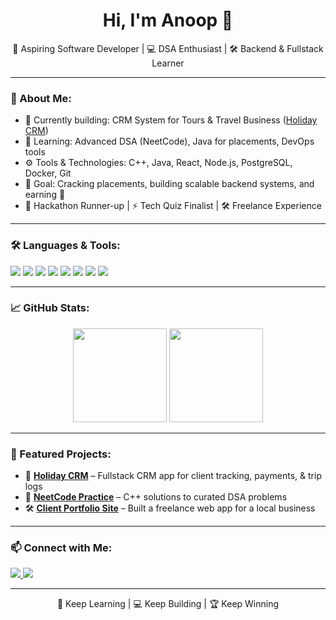 <h1 align="center">Hi, I'm Anoop 👋</h1>
<p align="center">
  🚀 Aspiring Software Developer | 💻 DSA Enthusiast | 🛠️ Backend & Fullstack Learner
</p>

---

### 🧠 About Me:
- 🔭 Currently building: CRM System for Tours & Travel Business ([Holiday CRM](#))
- 🌱 Learning: Advanced DSA (NeetCode), Java for placements, DevOps tools
- ⚙️ Tools & Technologies: C++, Java, React, Node.js, PostgreSQL, Docker, Git
- 🎯 Goal: Cracking placements, building scalable backend systems, and earning 💸
- 🥈 Hackathon Runner-up | ⚡ Tech Quiz Finalist | 🛠️ Freelance Experience

---

### 🛠️ Languages & Tools:
<p>
  <img src="https://img.shields.io/badge/C++-00599C?style=for-the-badge&logo=cplusplus&logoColor=white"/>
  <img src="https://img.shields.io/badge/Java-ED8B00?style=for-the-badge&logo=java&logoColor=white"/>
  <img src="https://img.shields.io/badge/JavaScript-F0DB4F?style=for-the-badge&logo=javascript&logoColor=black"/>
  <img src="https://img.shields.io/badge/Node.js-339933?style=for-the-badge&logo=nodedotjs&logoColor=white"/>
  <img src="https://img.shields.io/badge/React-61DAFB?style=for-the-badge&logo=react&logoColor=black"/>
  <img src="https://img.shields.io/badge/PostgreSQL-316192?style=for-the-badge&logo=postgresql&logoColor=white"/>
  <img src="https://img.shields.io/badge/Docker-0db7ed?style=for-the-badge&logo=docker&logoColor=white"/>
  <img src="https://img.shields.io/badge/Git-F05032?style=for-the-badge&logo=git&logoColor=white"/>
</p>

---

### 📈 GitHub Stats:
<p align="center">
  <img src="https://github-readme-stats.vercel.app/api?username=anoopsonawane&show_icons=true&theme=radical" height="150"/>
  <img src="https://github-readme-stats.vercel.app/api/top-langs/?username=anoopsonawane&layout=compact&theme=radical" height="150"/>
</p>

---

### 🌟 Featured Projects:
- 🎯 **[Holiday CRM](#)** – Fullstack CRM app for client tracking, payments, & trip logs
- 🧠 **[NeetCode Practice](#)** – C++ solutions to curated DSA problems
- 🛠️ **[Client Portfolio Site](#)** – Built a freelance web app for a local business

---

### 📫 Connect with Me:
<p>
  <a href="https://linkedin.com/in/anoopsonawane" target="_blank">
    <img src="https://img.shields.io/badge/LinkedIn-blue?style=for-the-badge&logo=linkedin&logoColor=white" />
  </a>
  <a href="mailto:anoopsonawane@gmail.com">
    <img src="https://img.shields.io/badge/Gmail-red?style=for-the-badge&logo=gmail&logoColor=white" />
  </a>
</p>

---

<p align="center">
  🧠 Keep Learning | 💻 Keep Building | 🏆 Keep Winning
</p>
